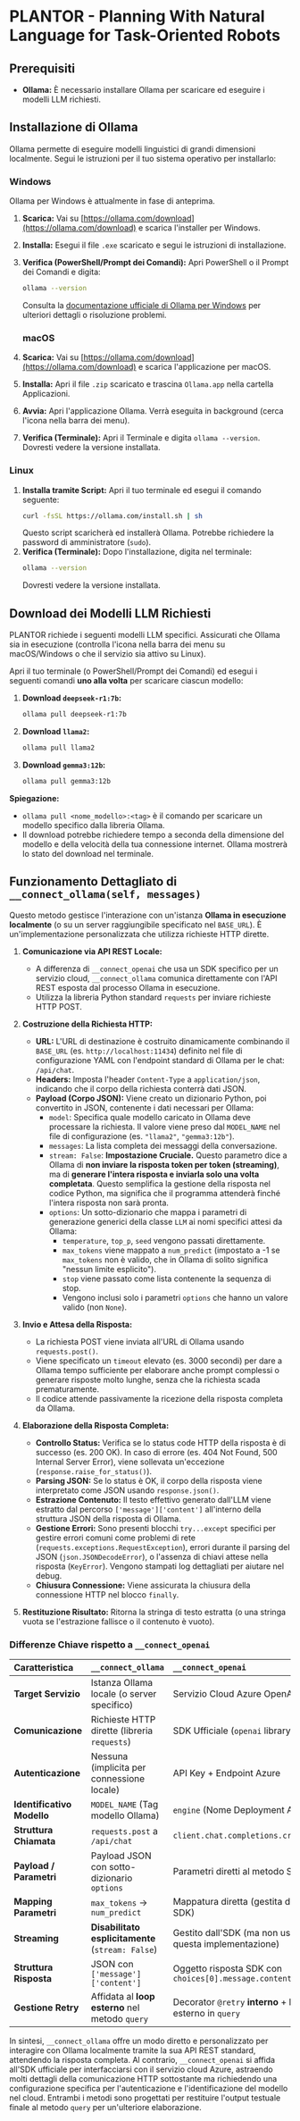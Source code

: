 # PLANTOR - Planning With Natural Language for Task-Oriented Robots

## Prerequisiti

*   **Ollama:** È necessario installare Ollama per scaricare ed eseguire i modelli LLM richiesti.

## Installazione di Ollama

Ollama permette di eseguire modelli linguistici di grandi dimensioni localmente. Segui le istruzioni per il tuo sistema operativo per installarlo:

### Windows

Ollama per Windows è attualmente in fase di anteprima.

1.  **Scarica:** Vai su [https://ollama.com/download](https://ollama.com/download) e scarica l'installer per Windows.
2.  **Installa:** Esegui il file `.exe` scaricato e segui le istruzioni di installazione.
3.  **Verifica (PowerShell/Prompt dei Comandi):** Apri PowerShell o il Prompt dei Comandi e digita:
    ```bash
    ollama --version
    ```
    Consulta la [documentazione ufficiale di Ollama per Windows](https://github.com/ollama/ollama/blob/main/docs/windows.md) per ulteriori dettagli o risoluzione problemi.

    ### macOS

1.  **Scarica:** Vai su [https://ollama.com/download](https://ollama.com/download) e scarica l'applicazione per macOS.
2.  **Installa:** Apri il file `.zip` scaricato e trascina `Ollama.app` nella cartella Applicazioni.
3.  **Avvia:** Apri l'applicazione Ollama. Verrà eseguita in background (cerca l'icona nella barra dei menu).
4.  **Verifica (Terminale):** Apri il Terminale e digita `ollama --version`. Dovresti vedere la versione installata.

### Linux

1.  **Installa tramite Script:** Apri il tuo terminale ed esegui il comando seguente:
    ```bash
    curl -fsSL https://ollama.com/install.sh | sh
    ```
    Questo script scaricherà ed installerà Ollama. Potrebbe richiedere la password di amministratore (`sudo`).
2.  **Verifica (Terminale):** Dopo l'installazione, digita nel terminale:
    ```bash
    ollama --version
    ```
    Dovresti vedere la versione installata.

## Download dei Modelli LLM Richiesti

PLANTOR richiede i seguenti modelli LLM specifici. Assicurati che Ollama sia in esecuzione (controlla l'icona nella barra dei menu su macOS/Windows o che il servizio sia attivo su Linux).

Apri il tuo terminale (o PowerShell/Prompt dei Comandi) ed esegui i seguenti comandi **uno alla volta** per scaricare ciascun modello:

1.  **Download `deepseek-r1:7b`:**
    ```bash
    ollama pull deepseek-r1:7b
    ```

2.  **Download `llama2`:**
    ```bash
    ollama pull llama2
    ```

3.  **Download `gemma3:12b`:**
    ```bash
    ollama pull gemma3:12b
    ```

**Spiegazione:**

*   `ollama pull <nome_modello>:<tag>` è il comando per scaricare un modello specifico dalla libreria Ollama.
*   Il download potrebbe richiedere tempo a seconda della dimensione del modello e della velocità della tua connessione internet. Ollama mostrerà lo stato del download nel terminale.

## Funzionamento Dettagliato di `__connect_ollama(self, messages)`

Questo metodo gestisce l'interazione con un'istanza **Ollama in esecuzione localmente** (o su un server raggiungibile specificato nel `BASE_URL`). È un'implementazione personalizzata che utilizza richieste HTTP dirette.

1.  **Comunicazione via API REST Locale:**
    *   A differenza di `__connect_openai` che usa un SDK specifico per un servizio cloud, `__connect_ollama` comunica direttamente con l'API REST esposta dal processo Ollama in esecuzione.
    *   Utilizza la libreria Python standard `requests` per inviare richieste HTTP POST.

2.  **Costruzione della Richiesta HTTP:**
    *   **URL:** L'URL di destinazione è costruito dinamicamente combinando il `BASE_URL` (es. `http://localhost:11434`) definito nel file di configurazione YAML con l'endpoint standard di Ollama per le chat: `/api/chat`.
    *   **Headers:** Imposta l'header `Content-Type` a `application/json`, indicando che il corpo della richiesta conterrà dati JSON.
    *   **Payload (Corpo JSON):** Viene creato un dizionario Python, poi convertito in JSON, contenente i dati necessari per Ollama:
        *   `model`: Specifica quale modello caricato in Ollama deve processare la richiesta. Il valore viene preso dal `MODEL_NAME` nel file di configurazione (es. `"llama2"`, `"gemma3:12b"`).
        *   `messages`: La lista completa dei messaggi della conversazione.
        *   `stream: False`: **Impostazione Cruciale.** Questo parametro dice a Ollama di **non inviare la risposta token per token (streaming)**, ma di **generare l'intera risposta e inviarla solo una volta completata**. Questo semplifica la gestione della risposta nel codice Python, ma significa che il programma attenderà finché l'intera risposta non sarà pronta.
        *   `options`: Un sotto-dizionario che mappa i parametri di generazione generici della classe `LLM` ai nomi specifici attesi da Ollama:
            *   `temperature`, `top_p`, `seed` vengono passati direttamente.
            *   `max_tokens` viene mappato a `num_predict` (impostato a -1 se `max_tokens` non è valido, che in Ollama di solito significa "nessun limite esplicito").
            *   `stop` viene passato come lista contenente la sequenza di stop.
            *   Vengono inclusi solo i parametri `options` che hanno un valore valido (non `None`).

3.  **Invio e Attesa della Risposta:**
    *   La richiesta POST viene inviata all'URL di Ollama usando `requests.post()`.
    *   Viene specificato un `timeout` elevato (es. 3000 secondi) per dare a Ollama tempo sufficiente per elaborare anche prompt complessi o generare risposte molto lunghe, senza che la richiesta scada prematuramente.
    *   Il codice attende passivamente la ricezione della risposta completa da Ollama.

4.  **Elaborazione della Risposta Completa:**
    *   **Controllo Status:** Verifica se lo status code HTTP della risposta è di successo (es. 200 OK). In caso di errore (es. 404 Not Found, 500 Internal Server Error), viene sollevata un'eccezione (`response.raise_for_status()`).
    *   **Parsing JSON:** Se lo status è OK, il corpo della risposta viene interpretato come JSON usando `response.json()`.
    *   **Estrazione Contenuto:** Il testo effettivo generato dall'LLM viene estratto dal percorso `['message']['content']` all'interno della struttura JSON della risposta di Ollama.
    *   **Gestione Errori:** Sono presenti blocchi `try...except` specifici per gestire errori comuni come problemi di rete (`requests.exceptions.RequestException`), errori durante il parsing del JSON (`json.JSONDecodeError`), o l'assenza di chiavi attese nella risposta (`KeyError`). Vengono stampati log dettagliati per aiutare nel debug.
    *   **Chiusura Connessione:** Viene assicurata la chiusura della connessione HTTP nel blocco `finally`.

5.  **Restituzione Risultato:** Ritorna la stringa di testo estratta (o una stringa vuota se l'estrazione fallisce o il contenuto è vuoto).

### Differenze Chiave rispetto a `__connect_openai`

| Caratteristica        | `__connect_ollama`                                  | `__connect_openai`                                    |
| :-------------------- | :-------------------------------------------------- | :---------------------------------------------------- |
| **Target Servizio**   | Istanza Ollama locale (o server specifico)          | Servizio Cloud Azure OpenAI                           |
| **Comunicazione**     | Richieste HTTP dirette (libreria `requests`)        | SDK Ufficiale (`openai` library)                      |
| **Autenticazione**    | Nessuna (implicita per connessione locale)          | API Key + Endpoint Azure                              |
| **Identificativo Modello** | `MODEL_NAME` (Tag modello Ollama)                | `engine` (Nome Deployment Azure)                      |
| **Struttura Chiamata** | `requests.post` a `/api/chat`                      | `client.chat.completions.create()`                    |
| **Payload / Parametri**| Payload JSON con sotto-dizionario `options`       | Parametri diretti al metodo SDK                       |
| **Mapping Parametri** | `max_tokens` -> `num_predict`                       | Mappatura diretta (gestita da SDK)                    |
| **Streaming**         | **Disabilitato esplicitamente** (`stream: False`)   | Gestito dall'SDK (ma non usato in questa implementazione) |
| **Struttura Risposta**| JSON con `['message']['content']`                   | Oggetto risposta SDK con `choices[0].message.content` |
| **Gestione Retry**    | Affidata al **loop esterno** nel metodo `query`      | Decorator `@retry` **interno** + loop esterno in `query` |

In sintesi, `__connect_ollama` offre un modo diretto e personalizzato per interagire con Ollama localmente tramite la sua API REST standard, attendendo la risposta completa. Al contrario, `__connect_openai` si affida all'SDK ufficiale per interfacciarsi con il servizio cloud Azure, astraendo molti dettagli della comunicazione HTTP sottostante ma richiedendo una configurazione specifica per l'autenticazione e l'identificazione del modello nel cloud. Entrambi i metodi sono progettati per restituire l'output testuale finale al metodo `query` per un'ulteriore elaborazione.